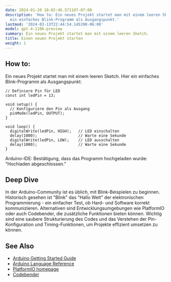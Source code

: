 ```yaml
---
date: 2024-01-20 18:02:46.571107-07:00
description: 'How to: Ein neues Projekt startet man mit einem leeren Sketch. Hier
  ein einfaches Blink-Programm als Ausgangspunkt.'
lastmod: '2024-03-13T22:44:54.145390-06:00'
model: gpt-4-1106-preview
summary: Ein neues Projekt startet man mit einem leeren Sketch.
title: Einen neuen Projekt starten
weight: 1
---
```


## How to:
Ein neues Projekt startet man mit einem leeren Sketch. Hier ein einfaches Blink-Programm als Ausgangspunkt:

```Arduino
// Definiere Pin für LED
const int ledPin = 13;

void setup() {
  // Konfiguriere den Pin als Ausgang
  pinMode(ledPin, OUTPUT);
}

void loop() {
  digitalWrite(ledPin, HIGH);   // LED einschalten
  delay(1000);                  // Warte eine Sekunde
  digitalWrite(ledPin, LOW);    // LED ausschalten
  delay(1000);                  // Warte eine Sekunde
}
```

Arduino-IDE: Bestätigung, dass das Programm hochgeladen wurde: "Hochladen abgeschlossen."

## Deep Dive
In der Arduino-Community ist es üblich, mit Blink-Beispielen zu beginnen. Historisch gesehen ist "Blink" das "Hallo Welt" der elektronischen Programmierung - ein einfacher Test, ob Hard- und Software korrekt kommunizieren. Alternativen sind Entwicklungsumgebungen wie PlatformIO oder auch Codebender, die zusätzliche Funktionen bieten können. Wichtig sind eine saubere Strukturierung des Codes und das Verstehen der Pin-Konfiguration und Timing-Funktionen, um Projekte effizient umsetzen zu können.

## See Also
- [Arduino Getting Started Guide](https://www.arduino.cc/en/Guide)
- [Arduino Language Reference](https://www.arduino.cc/reference/en/)
- [PlatformIO homepage](https://platformio.org/)
- [Codebender](https://codebender.cc/)
